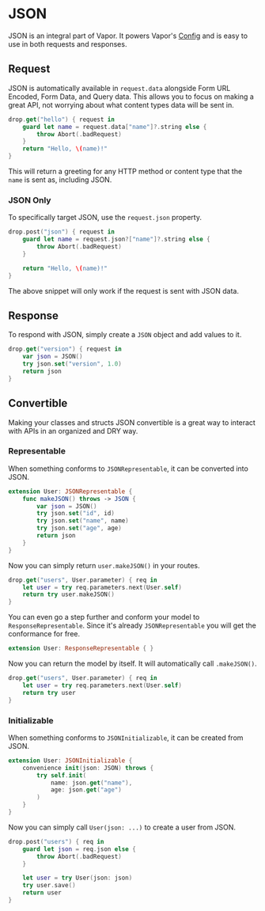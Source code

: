 # JSON

JSON is an integral part of Vapor. It powers Vapor's [Config](../configs/config.md) and is easy to use in both requests and responses.

## Request

JSON is automatically available in `request.data` alongside Form URL Encoded, Form Data, and Query data. This allows you to focus on making a great API, not worrying about what content types data will be sent in.

```swift
drop.get("hello") { request in
    guard let name = request.data["name"]?.string else {
        throw Abort(.badRequest)
    }
    return "Hello, \(name)!"
}
```

This will return a greeting for any HTTP method or content type that the `name` is sent as, including JSON.

### JSON Only

To specifically target JSON, use the `request.json` property.

```swift
drop.post("json") { request in
    guard let name = request.json?["name"]?.string else {
        throw Abort(.badRequest)
    }

    return "Hello, \(name)!"
}
```
The above snippet will only work if the request is sent with JSON data.

## Response

To respond with JSON, simply create a `JSON` object and add values to it.

```swift
drop.get("version") { request in
    var json = JSON()
    try json.set("version", 1.0)
    return json
}
```

## Convertible

Making your classes and structs JSON convertible is a great way to interact with APIs in an organized and DRY way.

### Representable

When something conforms to `JSONRepresentable`, it can be converted into JSON.

```swift
extension User: JSONRepresentable {
    func makeJSON() throws -> JSON {
        var json = JSON()
        try json.set("id", id)
        try json.set("name", name)
        try json.set("age", age)
        return json
    }
}
```

Now you can simply return `user.makeJSON()` in your routes.

```swift
drop.get("users", User.parameter) { req in
    let user = try req.parameters.next(User.self)
    return try user.makeJSON()
}
```

You can even go a step further and conform your model to `ResponseRepresentable`. Since it's already `JSONRepresentable`
you will get the conformance for free.

```swift
extension User: ResponseRepresentable { }
```

Now you can return the model by itself. It will automatically call `.makeJSON()`.

```swift
drop.get("users", User.parameter) { req in
    let user = try req.parameters.next(User.self)
    return try user
}
```

### Initializable

When something conforms to `JSONInitializable`, it can be created from JSON.

```swift
extension User: JSONInitializable {
    convenience init(json: JSON) throws {
        try self.init(
            name: json.get("name"),
            age: json.get("age")
        )
    }
}
```

Now you can simply call `User(json: ...)` to create a user from JSON.

```swift
drop.post("users") { req in
    guard let json = req.json else {
        throw Abort(.badRequest)
    }

    let user = try User(json: json)
    try user.save()
    return user
}
```
